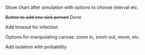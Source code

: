 Show chart after simulation with options to choose interval etc.

~~Button to add one sick person~~ Done

Add timeout for infection

Options for manipulating canvas: zoom in, zoom out, move, etc.

Add isolation with probability